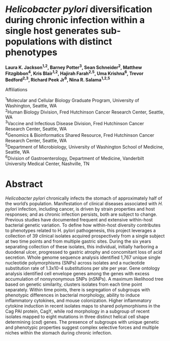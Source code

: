 # <em>Helicobacter pylori</em> diversification during chronic infection within a single host generates sub-populations with distinct phenotypes
<b>Laura K. Jackson<sup>1,2</sup>, Barney Potter<sup>3</sup>, Sean Schneider<sup>2</sup>, Matthew Fitzgibbon<sup>4</sup>, Kris Blair<sup>1,2</sup>, Hajirah Farah<sup>2,5</sup>, Uma Krishna<sup>6</sup>, Trevor Bedford<sup>2,3</sup>, Richard Peek Jr<sup>6</sup>, Nina R. Salama<sup>1,2,5</sup> </b>

Affiliations 

<sup>1</sup>Molecular and Cellular Biology Graduate Program, University of Washington, Seattle, WA <br>
<sup>2</sup>Human Biology Division, Fred Hutchinson Cancer Research Center, Seattle, WA <br>
<sup>3</sup>Vaccine and Infectious Disease Division, Fred Hutchinson Cancer Research Center, Seattle, WA <br>
<sup>4</sup>Genomics & Bioinformatics Shared Resource, Fred Hutchinson Cancer Research Center, Seattle, WA <br>
<sup>5</sup>Department of Microbiology, University of Washington School of Medicine, Seattle, WA <br>
<sup>6</sup>Division of Gastroenterology, Department of Medicine, Vanderbilt University Medical Center, Nashville, TN <br>


# Abstract

<em>Helicobacter pylori</em> chronically infects the stomach of approximately half of the world’s population. Manifestation of clinical diseases associated with <em>H. pylori</em> infection, including cancer, is driven by strain properties and host responses; and as chronic infection persists, both are subject to change. Previous studies have documented frequent and extensive within-host bacterial genetic variation. To define how within-host diversity contributes to phenotypes related to </em>H. pylori</em> pathogenesis, this project leverages a collection of 39 clinical isolates acquired prospectively from a single subject at two time points and from multiple gastric sites. During the six years separating collection of these isolates, this individual, initially harboring a duodenal ulcer, progressed to gastric atrophy and concomitant loss of acid secretion. Whole genome sequence analysis identified 1,767 unique single nucleotide polymorphisms (SNPs) across isolates and a nucleotide substitution rate of 1.3x10-4 substitutions per site per year. Gene ontology analysis identified cell envelope genes among the genes with excess accumulation of nonsynonymous SNPs (nSNPs). A maximum likelihood tree based on genetic similarity, clusters isolates from each time point separately. Within time points, there is segregation of subgroups with phenotypic differences in bacterial morphology, ability to induce inflammatory cytokines, and mouse colonization. Higher inflammatory cytokine induction in recent isolates maps to shared polymorphisms in the Cag PAI protein, CagY, while rod morphology in a subgroup of recent isolates mapped to eight mutations in three distinct helical cell shape determining (<em>csd</em>) genes. The presence of subgroups with unique genetic and phenotypic properties suggest complex selective forces and multiple niches within the stomach during chronic infection.
######
